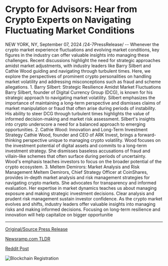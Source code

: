 # Crypto for Advisors: Hear from Crypto Experts on Navigating Fluctuating Market Conditions

NEW YORK, NY, September 07, 2024 /24-7PressRelease/ -- Whenever the crypto market experience fluctuations and evolving market conditions, key figures in the industry can offer valuable insights into managing these challenges. Recent discussions highlight the need for strategic approaches amidst market adjustments, with industry leaders like Barry Silbert and Cathie Wood guiding and navigating through turbulent times. Here, we explore the perspectives of prominent crypto personalities on handling market volatility and addressing misconceptions such as fraud and scheme allegations.   1.	Barry Silbert: Strategic Resilience Amidst Market Fluctuations   Barry Silbert, founder of Digital Currency Group (DCG), is known for his strategic approach to navigating market volatility. Silbert emphasizes the importance of maintaining a long-term perspective and dismisses claims of market manipulation or fraud that often arise during periods of instability. His ability to steer DCG through turbulent times highlights the value of informed decision-making and market risk assessment. Silbert's insights into crypto underscore a need for a balanced approach to emerging opportunities.   2.	Cathie Wood: Innovation and Long-Term Investment Strategy  Cathie Wood, founder and CEO of ARK Invest, brings a forward-thinking perspective unique to managing crypto volatility. Wood focuses on the investment potential of digital assets and commits to a long-term investment strategy. She dismisses baseless accusations of fraud and villain-like schemes that often surface during periods of uncertainty. Wood's emphasis teaches investors to focus on the broader potential of the crypto ecosystem.   3.	Meltem Demirors: Market Analysis and Risk Management  Meltem Demirors, Chief Strategy Officer at CoinShares, provides in-depth market analysis and risk management strategies for navigating crypto markets. She advocates for transparency and informed evaluation. Her expertise in market dynamics teaches us about managing exposure and making strategic investment decisions. Clear analysis and prudent risk management sustain investor confidence.   As the crypto market evolves and shifts, industry leaders offer valuable insights into managing risks and making informed decisions. Focusing on long-term resilience and innovation will help capitalize on bigger opportunitie 

---

[Original/Source Press Release](https://www.24-7pressrelease.com/press-release/514099/crypto-for-advisors-hear-from-crypto-experts-on-navigating-fluctuating-market-conditions)
                    

[Newsramp.com TLDR](None) 



[Reddit Post](https://www.reddit.com/r/CryptoNewsInfo/comments/1fb198h/crypto_industry_leaders_offer_insights_on/) 



![Blockchain Registration](https://cdn.newsramp.app/24-7PressRelease/qrcode/249/7/notejXPr.webp)